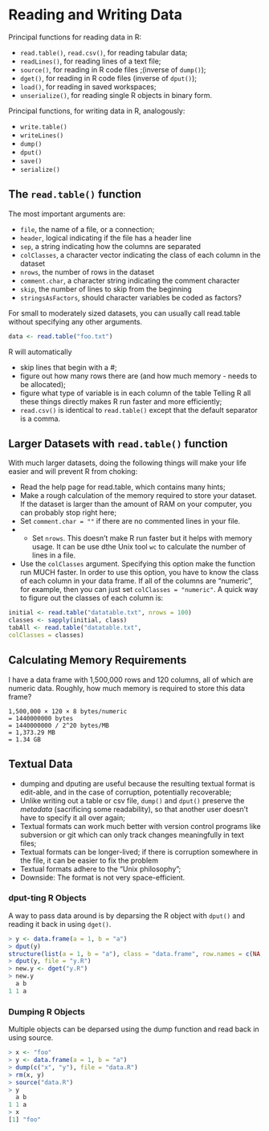 # Reading and Writing Data

Principal functions for reading data in R:
- `read.table()`, `read.csv()`, for reading tabular data;
- `readLines()`, for reading lines of a text file;
- `source()`, for reading in R code files ;(inverse of `dump()`);
- `dget()`, for reading in R code files (inverse of `dput()`);
- `load()`, for reading in saved workspaces;
- `unserialize()`, for reading single R objects in binary form.


Principal functions,  for writing data in R, analogously:
- `write.table()`
- `writeLines()`
- `dump()`
- `dput()`
- `save()`
- `serialize()`


## The `read.table()` function

The most important arguments are:
- `file`, the name of a file, or a connection;
- `header`, logical indicating if the file has a header line
- `sep`, a string indicating how the columns are separated
- `colClasses`, a character vector indicating the class of each column in the dataset
- `nrows`, the number of rows in the dataset
- `comment.char`, a character string indicating the comment character
- `skip`, the number of lines to skip from the beginning
- `stringsAsFactors`, should character variables be coded as factors?

For small to moderately sized datasets, you can usually call read.table without specifying any other arguments.

```r
data <- read.table("foo.txt")
```
R will automatically
- skip lines that begin with a #;
- figure out how many rows there are (and how much memory - needs to be allocated);
- figure what type of variable is in each column of the table Telling R all these things directly makes R run faster and more efficiently;
- `read.csv()` is identical to `read.table()` except that the default separator is a comma.


## Larger Datasets with `read.table()` function

With much larger datasets, doing the following things will make your life easier and will prevent R from choking:
- Read the help page for read.table, which contains many hints;
- Make a rough calculation of the memory required to store your dataset. If the dataset is larger than the amount of RAM on your computer, you can probably stop right here;
- Set `comment.char = ""` if there are no commented lines in your file.
- - Set `nrows`. This doesn’t make R run faster but it helps with memory usage. It can be use dthe Unix tool `wc` to calculate the number of lines in a file.
- Use the `colClasses` argument. Specifying this option make the function run MUCH faster. In order to use this option, you have to know the class of each column in your data frame. If all of the columns are “numeric”, for example, then you can just set `colClasses = "numeric"`. A quick way to figure out the classes of each column is:
```r
initial <- read.table("datatable.txt", nrows = 100)
classes <- sapply(initial, class)
tabAll <- read.table("datatable.txt",
colClasses = classes)
```
## Calculating Memory Requirements

I have a data frame with 1,500,000 rows and 120 columns, all of which are numeric data. Roughly, how much memory is required to store this data frame?
```
1,500,000 × 120 × 8 bytes/numeric
= 1440000000 bytes
= 1440000000 / 2^20 bytes/MB
= 1,373.29 MB
= 1.34 GB
```

## Textual Data 

- dumping and dputing are useful because the resulting textual format is edit-able, and in the case of corruption, potentially recoverable;
- Unlike writing out a table or csv file, `dump()` and `dput()` preserve the *metadata* (sacrificing some readability), so that another user doesn’t have to specify it all over again;
- Textual formats can work much better with version control programs like subversion or git which can only track changes meaningfully in text files;
- Textual formats can be longer-lived; if there is corruption somewhere in the file, it can be easier to fix the problem
-  Textual formats adhere to the “Unix philosophy”;
- Downside: The format is not very space-efficient.

### dput-ting R Objects

A way to pass data around is by deparsing the R object with `dput()` and reading it back in using `dget()`.
```r
> y <- data.frame(a = 1, b = "a")
> dput(y)
structure(list(a = 1, b = "a"), class = "data.frame", row.names = c(NA, -1L))
> dput(y, file = "y.R")
> new.y <- dget("y.R")
> new.y
  a b
1 1 a
```

### Dumping R Objects
Multiple objects can be deparsed using the dump function and  read back in using source.
```r
> x <- "foo"
> y <- data.frame(a = 1, b = "a")
> dump(c("x", "y"), file = "data.R")
> rm(x, y)
> source("data.R")
> y
  a b
1 1 a
> x
[1] "foo"
```
<!--stackedit_data:
eyJoaXN0b3J5IjpbNzAwNTYyNDgsLTE2NTkxNDE1NzUsMTUwMz
k5NTY1NSwyMTExNDE3MDYwLDE3Nzk2MjYxNzEsMTgwNzkxODU1
MV19
-->